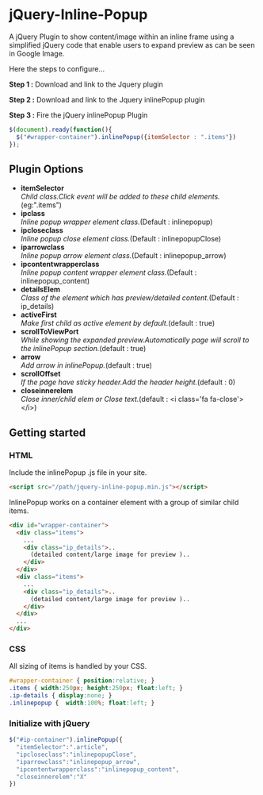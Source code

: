 # jQuery-Inline-Popup

A jQuery Plugin to show content/image within an inline frame using a simplified jQuery code that enable users to expand preview as can be seen in Google Image.

Here the steps to configure...

__Step 1 :__ Download and link to the Jquery plugin

__Step 2 :__ Download and link to the Jquery inlinePopup plugin

__Step 3 :__ Fire the jQuery inlinePopup Plugin 
```javascript
$(document).ready(function(){
  $("#wrapper-container").inlinePopup({itemSelector : ".items"})
});
```

## Plugin Options

*  **itemSelector**<br/>
_Child class.Click event will be added to these child elements._(eg:".items")
*  **ipclass**<br/>
_Inline popup wrapper element class._(Default : inlinepopup)
*  **ipcloseclass**<br/>
_Inline popup close element class._(Default : inlinepopupClose)
*  **iparrowclass**<br/>
_Inline popup arrow element class._(Default : inlinepopup_arrow)
*  **ipcontentwrapperclass**<br/>
_Inline popup content wrapper element class._(Default : inlinepopup\_content)
*  **detailsElem**<br/>
_Class of the element which has preview/detailed content._(Default : ip\_details)
*  **activeFirst**<br/>
_Make first child as active element by default._(default : true)
*  **scrollToViewPort**<br/>
_While showing the expanded preview.Automatically page will scroll to the inlinePopup section._(default : true)
*  **arrow**<br/>
_Add arrow in inlinePopup._(default : true)
*  **scrollOffset**<br/>
_If the page have sticky header.Add the header height._(default : 0)
*  **closeinnerelem**<br/>
_Close inner/child elem or Close text._(default : &lt;i class='fa fa-close'&gt;&lt;/i&gt;)

## Getting started

### HTML

Include the inlinePopup .js file in your site.
```html
<script src="/path/jquery-inline-popup.min.js"></script>
```

InlinePopup works on a container element with a group of similar child items.

```html
<div id="wrapper-container">
  <div class="items">
    ...
    <div class="ip_details">..
      (detailed content/large image for preview )..
    </div>
  </div>
  <div class="items">
    ...
    <div class="ip_details">..
      (detailed content/large image for preview )..
    </div>
  </div>
  ...
</div>
```

### CSS

All sizing of items is handled by your CSS.

```css
#wrapper-container { position:relative; }
.items { width:250px; height:250px; float:left; }
.ip-details { display:none; }
.inlinepopup {  width:100%; float:left; }
```

### Initialize with jQuery
```javascript
$("#ip-container").inlinePopup({
  "itemSelector":".article",
  "ipcloseclass":"inlinepopupClose",
  "iparrowclass":"inlinepopup_arrow",
  "ipcontentwrapperclass":"inlinepopup_content",
  "closeinnerelem":"X"
})
```



